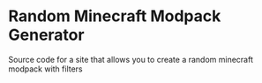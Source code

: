 # Random Minecraft Modpack Generator

Source code for a site that allows you to create a random minecraft modpack with filters

